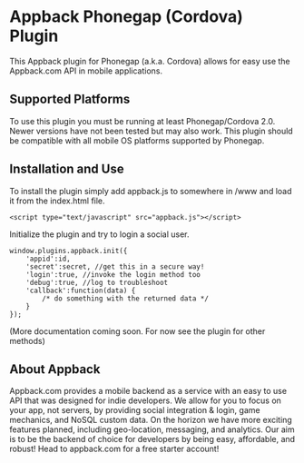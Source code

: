 # Appback Phonegap (Cordova) Plugin

This Appback plugin for Phonegap (a.k.a. Cordova) allows for easy use the Appback.com API in mobile applications.

## Supported Platforms

To use this plugin you must be running at least Phonegap/Cordova 2.0.  Newer versions have not been tested but may also work.  This plugin should be compatible with all mobile OS platforms supported by Phonegap.

## Installation and Use

To install the plugin simply add appback.js to somewhere in /www and load it from the index.html file.

    <script type="text/javascript" src="appback.js"></script>

Initialize the plugin and try to login a social user.

    window.plugins.appback.init({
        'appid':id,
        'secret':secret, //get this in a secure way!
        'login':true, //invoke the login method too
        'debug':true, //log to troubleshoot
        'callback':function(data) {
            /* do something with the returned data */
        }
    });

(More documentation coming soon. For now see the plugin for other methods)

## About Appback

Appback.com provides a mobile backend as a service with an easy to use API that was designed for indie developers.  We allow for you to focus on your app, not servers, by providing social integration & login, game mechanics, and NoSQL custom data.  On the horizon we have more exciting features planned, including geo-location, messaging, and analytics.  Our aim is to be the backend of choice for developers by being easy, affordable, and robust!  Head to appback.com for a free starter account!